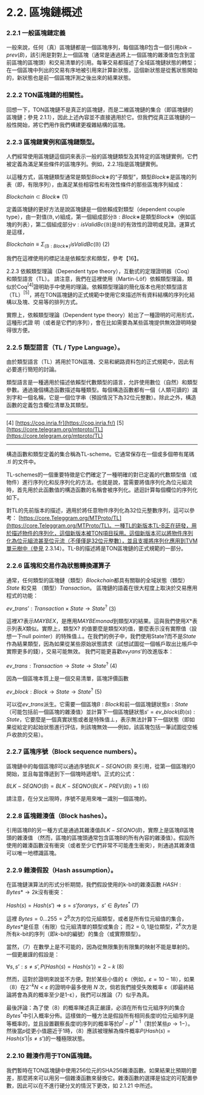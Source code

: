 # 2.2. 區塊鏈概述

### 2.2.1	一般區塊鏈定義

一般來說，任何（真）區塊鏈都是一個區塊序列，每個區塊$B$包含一個引用$blk-prev(B)$，該引用是對對上一個區塊（通常是通過將上一個區塊的雜湊值包含到當前區塊的區塊頭）和交易清單的引用。每筆交易都描述了全域區塊鏈狀態的轉型；在一個區塊中列出的交易有序地被引用來計算新狀態，這個新狀態是從舊狀態開始的，新狀態也是前一個區塊評測之後出來的結果狀態。

### 2.2.2	TON區塊鏈的相關性。

回想一下，TON區塊鏈不是真正的區塊鏈，而是二維區塊鏈的集合（即區塊鏈的區塊鏈；參見 2.1.1），因此上述內容並不直接適用於它。但我們從真正區塊鏈的一般性開始，將它們用作我們構建更複雜結構的區塊。

### 2.2.3	區塊鏈實例和區塊鏈類型。

人們經常使用區塊鏈這個詞來表示一般的區塊鏈類型及其特定的區塊鏈實例，它們被定義為滿足某些條件的區塊序列。例如，2.2.1指是區塊鏈實例。

以這種方式，區塊鏈類型通常是類型$Block∗$的“子類型”，類型$Block∗$是區塊的列表（即，有限序列），由滿足某些相容性和有效性條件的那些區塊序列組成：

$Blockchain ⊂ Block∗$	(1)

定義區塊鏈的更好方法是說區塊鏈是一個依賴成對類型（dependent couple type），由一對值$(\mathbb{B},v)$組成，第一個組成部分$\mathbb{B} :Block∗$是類型$Block∗$（例如區塊的列表），第二個組成部分$v:isValidBc(\mathbb{B})$是$\mathbb{B}$的有效性的證明或見證。運算式是這樣，

$Blockchain ≡ Σ_{(\mathbb{B}:Block∗)} isValidBc(\mathbb{B})$        (2)	

我們在這裡使用的標記法是依賴型求和類型，參考【16】。

2.2.3 依賴類型理論（Dependent type theory），互動式的定理證明器（Coq）和類型語言（TL）。
請注意，我們在這裡使用（Martin-Löf）依賴類型理論，類似於Coq$^{[4]}$證明助手中使用的理論。依賴類型理論的簡化版本也用於類型語言（TL）$^{[5]}$，將在TON區塊鏈的正式規範中使用它來描述所有資料結構的序列化結構以及塊、交易等的排列方式。

實際上，依賴類型理論（Dependent type theory）給出了一種證明的可用形式，這種形式證
明（或者是它們的序列），會在比如需要為某些區塊提供無效證明時變得很方便。

### 2.2.5	類型語言（TL / Type Language）。

由於類型語言（TL）將用於TON區塊、交易和網路資料包的正式規範中，因此有必要進行簡短的討論。

類型語言是一種適用於描述依賴型代數類型的語言，允許使用數位（自然）和類型參數。通過幾個構造函數描述每種類型。每個構造函數都有一個（人類可讀的）識別字和一個名稱，它是一個位字串（預設情況下為32位元整數）。除此之外，構造函數的定義包含欄位清單及其類型。

---

[4] [https://coq.inria.fr](https://coq.inria.fr/)
[5] [https://core.telegram.org/mtproto/TL](https://core.telegram.org/mtproto/TL)

---

構造函數和類型定義的集合稱為TL-scheme。它通常保存在一個或多個帶有尾碼 .tl 的文件中。

TL-schemes的一個重要特徵是它們確定了一種明確的對已定義的代數類型值（或物件）進行序列化和反序列化的方法。也就是說，當需要將值序列化為位元組流時，首先用於此函數值的構造函數的名稱會被序列化。遞迴計算每個欄位的序列化如下。

對TL的先前版本的描述，適用於將任意物件序列化為32位元整數序列，這可以參考： [https://core.Teleggram.org/MTProto/TL](https://core.Teleggram.org/MTProto/TL)。一種TL的新版本TL-B正在研發，用於描述物件的序列化，這個新版本被TON項目採用。這個新版本可以將物件序列化為位元組流甚至位元流（不僅僅是32位元整數），並且支援將序列化應用到TVM單元樹中（參見 2.3.14）。TL-B的描述將是TON區塊鏈的正式規範的一部分。

### 2.2.6	區塊和交易作為狀態轉換運算子

通常，任何類型的區塊鏈（類型）$Blockchain$都具有關聯的全域狀態（類型）$State$ 和交易
（類型）$Transaction$。 區塊鏈的語義在很大程度上取決於交易應用程式的功能：

$ev\_trans’ : Transaction × State → State^?$	(3)

這裡$X?$表示$MAYBE X$，是應用$MAYBE monad$到類型$X$的結果。這與我們使用$X*$表示列表$X$類似。實際上，類型X? 的值要麼是類型X的值，要麼表示沒有實際值（設想一下null pointer）的特殊值$⊥$。在我們的例子中，我們使用State?而不是$State$作為結果類型，因為如果從某些原始狀態請求（試想試圖從一個帳戶取出比帳戶中實際更多的錢），交易可能無效。
我們可能更喜歡$ev_trans'$的改進版本：

$ev\_trans : Transaction → State → State^?$	(4)

因為一個區塊本質上是一個交易清單，區塊評價函數

$ev\_block : Block → State → State^?$	      (5)

可以從$ev\_trans$派生。它需要一個區塊$B : Block$和前一個區塊鏈狀態$s : State$（可能包括前一個區塊的雜湊值）並計算下一個區塊鏈狀態$s′ = ev\_block(B)(s) : State$，它要麼是一個真實狀態或者是特殊值⊥，表示無法計算下一個狀態（即如果從給定的起始狀態進行評估，則該塊無效——例如，該區塊包括一筆試圖從空帳戶收款的交易）。

### 2.2.7	區塊序號（Block sequence numbers）。

區塊鏈中的每個區塊$B$可以通過序號$BLK-SEQNO(B)$ 來引用，從第一個區塊的0開始，並且每當傳遞到下一個塊時遞增1。正式的公式：

$BLK-SEQNO(B) = BLK-SEQNO( BLK - PREV(B) ) + 1$	(6)

請注意，在分叉出現時，序號不是用來唯一識別一個區塊的。

### 2.2.8	區塊雜湊值（Block hashes）。

引用區塊$B$的另一種方式是通過其雜湊值$BLK-SEQNO(B)$，實際上是區塊$B$區塊頭的雜湊值
（然而，區塊的區塊頭通常包含區塊B的所有內容的雜湊值）。假設所使用的雜湊函數沒有衝突（或者至少它們非常不可能產生衝突），則通過其雜湊值可以唯一地標識區塊。

### 2.2.9	雜湊假設（Hash assumption）。

在區塊鏈演算法的形式分析期間，我們假設使用的k-bit的雜湊函數 $HASH : Bytes* → 2k$沒有衝突：

$Hash(s) = Hash(s’) ⇒ s = s’ for any s，s’ ∈ Bytes^*$	(7)

這裡 $Bytes = {0...255} = 2^8$次方的位元組類型，或者是所有位元組值的集合，$Bytes*$是任意（有限）位元組清單的類型或集合； 而$2 = {0,1}$是位類型，$2^k$次方是所有$k$-bit的序列（即$k$-bit的編號）的集合（或實際類型）。

當然，（7）在數學上是不可能的，因為從無限集到有限集的映射不能是單射的。一個更嚴謹的假設是：

$∀ s,s’ : s ≠ s’, P(Hash(s) = Hash(s’)) = 2-k$	(8)

然而，這對於證明來說並不方便。對於某些小值的 ε（例如，$ε=10-18$），如果（8）在$2^{-k}N < ε$ 的證明中最多使用 $N$ 次，倘若我們接受失敗概率 ε（即最終結論將會為真的概率至少是1-ε），我們可以推論（7）似乎為真。

最後評論：為了使（8）的概率陳述真正嚴謹，必須在所有位元組序列的集合$Bytes^*$中引入概率分佈。這樣做的一種方法是假設所有相同長度l的位元組序列是等概率的，並且設置觀察長度l的序列的概率等於$p^l - p^{l+1}$（對於某些$p→1-$）。然後當$p$從更小值趨近于1時，（8）應該被理解為條件概率$P(Hash(s) = Hash(s’)|s ≠ s’)$的一種極限狀態。

### 2.2.10	雜湊作用于TON區塊鏈。

我們暫時在TON區塊鏈中使用256位元的SHA256雜湊函數。如果結果比預期的要差，那麼將來可以用另一個雜湊函數來替換它。雜湊函數的選擇是協定的可配置參數，因此可以在不進行硬分叉的情況下更改，如 2.1.21 中所述。